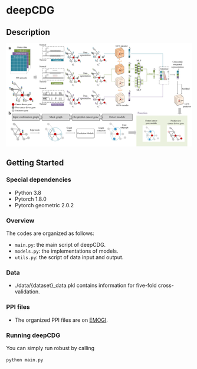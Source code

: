 #  deepCDG
## 
## Description

![Mainframe](structure.png)

## Getting Started

### Special dependencies

*   Python  3.8
*   Pytorch 1.8.0
*   Pytorch geometric 2.0.2

### Overview

The codes are organized as follows:&#x20;

*   `main.py`: the main script of deepCDG.
*   `models.py`: the implementations of models.
*   `utils.py`: the script of data input and output.

### Data
*   ./data/{dataset}_data.pkl contains information for five-fold cross-validation.
### PPI files

*   The organized PPI files are on [EMOGI](https://github.com/schulter/EMOGI).


### Running deepCDG
You can simply run robust by calling

`python main.py`

